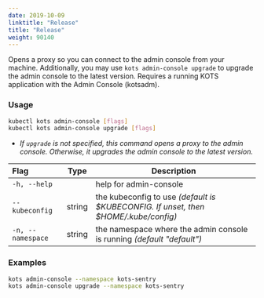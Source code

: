```yaml
---
date: 2019-10-09
linktitle: "Release"
title: "Release"
weight: 90140
---
```


Opens a proxy so you can connect to the admin console from your machine. Additionally, you may use `kots admin-console upgrade` to upgrade the admin console to the latest version. Requires a running KOTS application with the Admin Console (kotsadm).

### Usage
```bash
kubectl kots admin-console [flags]
kubectl kots admin-console upgrade [flags]
```

* _If `upgrade` is not specified, this command opens a proxy to the admin console. Otherwise, it upgrades the admin console to the latest version._

| Flag                 | Type | Description |
|:----------------------|------|-------------|
| `-h, --help`   |  |          help for admin-console |
| `--kubeconfig` | string |  the kubeconfig to use _(default is $KUBECONFIG. If unset, then $HOME/.kube/config)_ |
| `-n, --namespace` | string |   the namespace where the admin console is running _(default "default")_ |

### Examples
```bash
kots admin-console --namespace kots-sentry
kots admin-console upgrade --namespace kots-sentry
```